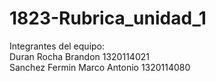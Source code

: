 # 1823-Rubrica_unidad_1  
Integrantes del equipo:  
Duran Rocha Brandon 1320114021  
Sanchez Fermin Marco Antonio 1320114080
